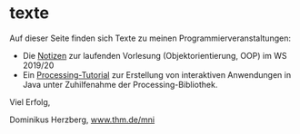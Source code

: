 # texte

Auf dieser Seite finden sich Texte zu meinen Programmierveranstaltungen:

* Die [Notizen](https://denkspuren.github.io/texte/oop/NotizenWS2019.md.html) zur laufenden Vorlesung (Objektorientierung, OOP) im WS 2019/20
* Ein [Processing-Tutorial](https://denkspuren.github.io/texte/processing/Tutorial.md.html) zur Erstellung von interaktiven Anwendungen in Java unter Zuhilfenahme der Processing-Bibliothek.

Viel Erfolg,

Dominikus Herzberg, www.thm.de/mni
